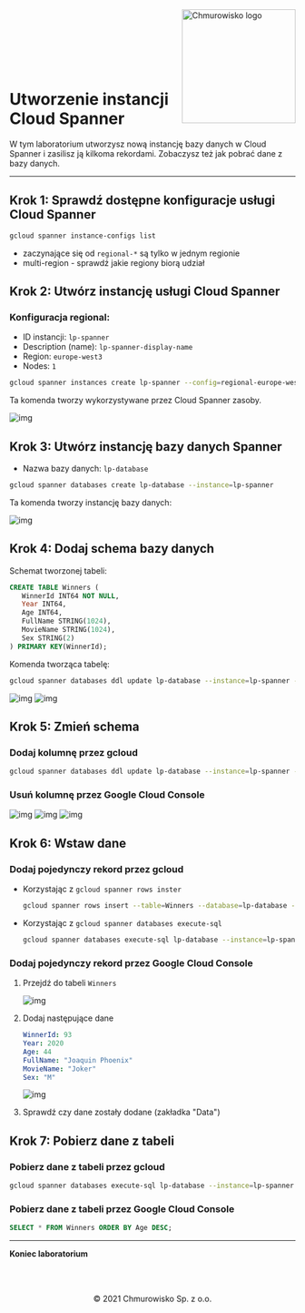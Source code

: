 <img src="../../../../img/logo.png" alt="Chmurowisko logo" width="200"  align="right">
<br><br>
<br><br>
<br><br>

# Utworzenie instancji Cloud Spanner

W tym laboratorium utworzysz nową instancję bazy danych w Cloud Spanner i zasilisz ją kilkoma rekordami. Zobaczysz też jak pobrać dane z bazy danych.

---

## Krok 1: Sprawdź dostępne konfiguracje usługi Cloud Spanner

```bash
gcloud spanner instance-configs list
```

- zaczynające się od `regional-*` są tylko w jednym regionie
- multi-region - sprawdź jakie regiony biorą udział

## Krok 2: Utwórz instancję usługi Cloud Spanner

### Konfiguracja regional:

- ID instancji: `lp-spanner`
- Description (name): `lp-spanner-display-name`
- Region: `europe-west3`
- Nodes: `1`

```bash
gcloud spanner instances create lp-spanner --config=regional-europe-west3 --nodes=1 --description=lp-spanner-display-name
```

Ta komenda tworzy wykorzystywane przez Cloud Spanner zasoby.

![img](./img/01_spanner_instance.png)

## Krok 3: Utwórz instancję bazy danych Spanner

- Nazwa bazy danych: `lp-database`

```bash
gcloud spanner databases create lp-database --instance=lp-spanner
```

Ta komenda tworzy instancję bazy danych:

![img](./img/02_database.png)

## Krok 4: Dodaj schema bazy danych

Schemat tworzonej tabeli:

```sql
CREATE TABLE Winners (
   WinnerId INT64 NOT NULL,
   Year INT64,
   Age INT64,
   FullName STRING(1024),
   MovieName STRING(1024),
   Sex STRING(2)
) PRIMARY KEY(WinnerId);
```

Komenda tworząca tabelę:

```bash
gcloud spanner databases ddl update lp-database --instance=lp-spanner --ddl='CREATE TABLE Winners (WinnerId INT64 NOT NULL, Year INT64, Age INT64, FullName STRING(1024), MovieName STRING(1024), Sex STRING(2)) PRIMARY KEY(WinnerId);'
```

![img](./img/03_table_1.png)
![img](./img/04_table_schema_1.png)

## Krok 5: Zmień schema

### Dodaj kolumnę przez gcloud

```bash
gcloud spanner databases ddl update lp-database --instance=lp-spanner --ddl='ALTER TABLE Winners ADD COLUMN Pseudonym STRING(1024);'
```

### Usuń kolumnę przez Google Cloud Console

![img](./img/05_edit_ddl_1.png)
![img](./img/06_drop_column_1.png)
![img](./img/07_drop_column_1.png)

## Krok 6: Wstaw dane

### Dodaj pojedynczy rekord przez gcloud

- Korzystając z `gcloud spanner rows inster`

   ```bash
   gcloud spanner rows insert --table=Winners --database=lp-database --instance=lp-spanner --data=WinnerId=91,Year=2018,Age=59,FullName="Gary Oldman",MovieName="Darkest Hour",Sex="M"
   ```

- Korzystając z `gcloud spanner databases execute-sql`

   ```bash
   gcloud spanner databases execute-sql lp-database --instance=lp-spanner --sql='INSERT INTO Winners (WinnerId, Year, Age, FullName, MovieName, Sex) VALUES (92, 2019, 37, "Rami Malek", "Bohemian Rhapsody", "M");'
   ```

### Dodaj pojedynczy rekord przez Google Cloud Console

1. Przejdź do tabeli `Winners`

   ![img](./img/08_insert_data.png)

1. Dodaj następujące dane

   ```yaml
   WinnerId: 93
   Year: 2020
   Age: 44
   FullName: "Joaquin Phoenix"
   MovieName: "Joker"
   Sex: "M"
   ```

   ![img](./img/09_fill_data.png)

1. Sprawdź czy dane zostały dodane (zakładka "Data")

## Krok 7: Pobierz dane z tabeli

### Pobierz dane z tabeli przez gcloud

```bash
gcloud spanner databases execute-sql lp-database --instance=lp-spanner --sql='SELECT * FROM Winners ORDER BY Age;'
```

### Pobierz dane z tabeli przez Google Cloud Console

```sql
SELECT * FROM Winners ORDER BY Age DESC;
```

---

**Koniec laboratorium**

<br><br>

<center><p>&copy; 2021 Chmurowisko Sp. z o.o.<p></center>
